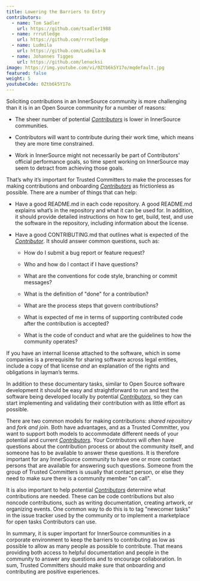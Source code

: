 ```yaml
---
title: Lowering the Barriers to Entry
contributors:
  - name: Tom Sadler
    url: https://github.com/tsadler1988
  - name: rrrutledge
    url: https://github.com/rrrutledge
  - name: Ludmila
    url: https://github.com/Ludmila-N
  - name: Johannes Tigges
    url: https://github.com/lenucksi
image: https://img.youtube.com/vi/0Ztb6k5Y17o/mqdefault.jpg
featured: false
weight: 5
youtubeCode: 0Ztb6k5Y17o
---
```

<div class="paragraph">
<p>Soliciting contributions in an InnerSource community is more challenging than it is in an Open Source community for a number of reasons:</p>
</div>
<div class="ulist">
<ul>
<li>
<p>The sheer number of potential <a href="https://innersourcecommons.org/resources/learningpath/contributor/index"><em>Contributors</em></a> is lower in InnerSource communities.</p>
</li>
<li>
<p>Contributors will want to contribute during their work time, which means they are more time constrained.</p>
</li>
<li>
<p>Work in InnerSource might not necessarily be part of Contributors' official
performance goals, so time spent working on InnerSource
may seem to detract from achieving those goals.</p>
</li>
</ul>
</div>
<div class="paragraph">
<p>That&#8217;s why it&#8217;s important for Trusted Committers to make the processes for making
contributions and onboarding <a href="https://innersourcecommons.org/resources/learningpath/contributor/index"><em>Contributors</em></a> as frictionless as
possible. There are a number of things that can help:</p>
</div>
<div class="ulist">
<ul>
<li>
<p>Have a good README.md in each code repository. A good README.md
explains what’s in the repository and what it can be used for. In
addition, it should provide detailed instructions on how to get, build,
test, and use the software in the repository, including information about
the license.</p>
</li>
<li>
<p>Have a good CONTRIBUTING.md that outlines what is expected of the
<a href="https://innersourcecommons.org/resources/learningpath/contributor/index"><em>Contributor</em></a>. It should answer
common questions, such as:</p>
<div class="ulist">
<ul>
<li>
<p>How do I submit a bug report or feature request?</p>
</li>
<li>
<p>Who and how do I contact if I have questions?</p>
</li>
<li>
<p>What are the conventions for code style, branching or commit messages?</p>
</li>
<li>
<p>What is the definition of "done" for a contribution?</p>
</li>
<li>
<p>What are the process steps that govern contributions?</p>
</li>
<li>
<p>What is expected of me in terms of supporting contributed code after
the contribution is accepted?</p>
</li>
<li>
<p>What is the code of conduct and what are the guidelines to how the
community operates?</p>
</li>
</ul>
</div>
</li>
</ul>
</div>
<div class="paragraph">
<p>If you have an internal license attached to the software, which in some
companies is a prerequisite for sharing software across legal entities,
include a copy of that license <em>and</em> an explanation of the rights and
obligations in layman’s terms.</p>
</div>
<div class="paragraph">
<p>In addition to these documentary tasks, similar to Open Source
software development it should be easy and straightforward to run and test the software
being developed locally by potential <a href="https://innersourcecommons.org/resources/learningpath/contributor/index"><em>Contributors</em></a>, so they can start implementing and validating their contribution with as little effort as
possible.</p>
</div>
<div class="paragraph">
<p>There are two common models for making contributions:
<em>shared repository</em> and <em>fork and join</em>. Both have advantages, and as a Trusted Committer,
you want to support both models to accommodate different needs of your
potential and current <a href="https://innersourcecommons.org/resources/learningpath/contributor/index"><em>Contributors</em></a>.
Your Contributors will often have questions about the contribution process or about the community itself, and someone has to be available to answer these questions.
It is therefore important for any InnerSource community to
have one or more contact persons that are available for answering such
questions. Someone from the group of Trusted Committers is usually that contact person, or else they need to make sure there is a community member "on call".</p>
</div>
<div class="paragraph">
<p>It is also important to help potential <a href="https://innersourcecommons.org/resources/learningpath/contributor/index"><em>Contributors</em></a> determine what
contributions are needed. These can be code contributions but
also noncode contributions, such as writing documentation, creating
artwork, or organizing events. One common way to do this is to tag
"newcomer tasks" in the issue tracker used by the community or
to implement a marketplace for open tasks Contributors can use.</p>
</div>
<div class="paragraph">
<p>In summary, it is super important for InnerSource communities in a
corporate environment to keep the barriers to contributing as low as
possible to allow as many people as possible to contribute. That means providing both access to helpful
documentation and people in the community to answer any questions and to encourage collaboration. In sum, Trusted Committers should make sure that onboarding and contributing are positive experiences.</p>
</div>
<!--- This file autogenerated from https://github.com/InnerSourceCommons/InnerSourceLearningPath/blob/master/scripts/generate_learning_path_markdown.js -->